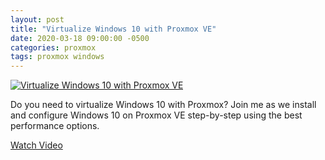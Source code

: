 ```yaml
---
layout: post
title: "Virtualize Windows 10 with Proxmox VE"
date: 2020-03-18 09:00:00 -0500
categories: proxmox
tags: proxmox windows
---
```


[![Virtualize Windows 10 with Proxmox VE](https://img.youtube.com/vi/6c-6xBkD2J4/0.jpg)](https://www.youtube.com/watch?v=6c-6xBkD2J4 "Virtualize Windows 10 with Proxmox VE")

Do you need to virtualize Windows 10 with Proxmox? Join me as we install and configure Windows 10 on Proxmox VE step-by-step using the best performance options.

[Watch Video](https://www.youtube.com/watch?v=6c-6xBkD2J4)
